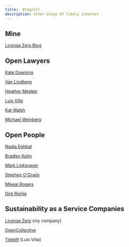 ```yaml
---
title:  Blogroll
description: other blogs of likely interest
---
```


## Mine

[License Zero Blog](https://blog.licensezero.com)

## Open Lawyers

[Kate Downing](https://katedowninglaw.com/blog/)

[Van Lindberg](https://processmechanics.com/)

[Heather Meeker](https://heathermeeker.com/)

[Luis Villa](https://lu.is/blog/)

[Kat Walsh](http://www.mindspillage.org/)

[Michael Weinberg](https://michaelweinberg.org/)

## Open People

[Nadia Eghbal](https://nadiaeghbal.com/)

[Bradley Kuhn](http://ebb.org/bkuhn/blog/)

[Mark Linksvayer](https://gondwanaland.com/mlog/)

[Stephen O'Grady](https://redmonk.com/sogrady/author/sogrady/)

[Mikeal Rogers](https://medium.com/@mikeal)

[Dirk Riehle](https://dirkriehle.com)

## Sustainability as a Service Companies

[License Zero](https://blog.licensezero.com/) (my company)

[OpenCollective](https://blog.opencollective.com/)

[Tidelift](https://blog.tidelift.com/) (Luis Villa)
